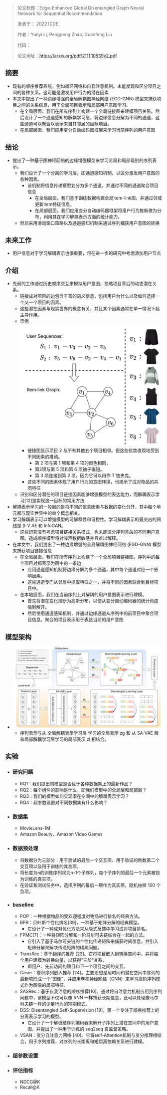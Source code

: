> 论文标题：Edge-Enhanced Global Disentangled Graph Neural Network for Sequential Recommendation
>
> 发表于： 2022  ICDE
>
> 作者：Yunyi Li, Pengpeng Zhao, Guanfeng Liu
>
> 代码：
>
> 论文地址：https://arxiv.org/pdf/2111.10539v2.pdf

## 摘要

- 现有的顺序推荐系统，例如循环网络和自我注意机制。未能发现和区分项目之间的各种关系，这可能是激发用户行为的潜在因素
- 本文中提出了一种边缘增强的全局解耦图神经网络 (EGD-GNN)  模型来捕获项目之间的关系信息，用于全局项目表示和局部用户意图学习。
  - 在全局层面，我们在所有序列上构建一个全局链接图来建模项目关系。然后设计了一个通道感知的解耦学习层，将边缘信息分解为不同的通道，这些通道可以聚合以表示来自其邻居的目标项目。
  - 在局部层面，我们应用变分自动编码器框架来学习当前序列的用户意图

## 结论

- 提出了一种基于图神经网络的边缘增强模型来学习全局和局部级别的序列表示。
  - 我们设计了一个分离的学习层，即通道感知机制，以区分激发用户意图的各种因素。
    - 该机制将信息传递模型划分为多个通道，并通过不同的通道聚合项目信息
      - 在全局层面，我们基于训练数据构建全局item-link图，并通过邻域更新item特征信息。
      - 在局部层面，我们应用变分自动编码器框架将用户行为推断做为分布，利用其在学习解耦表示方面的统计能力。
  - 然后采用滑动窗口策略以及通道感知机制来通过序列捕获用户意图的转换

## 未来工作

- 用户信息对于学习解耦表示也很重要，将在进一步的研究中考虑添加用户节点

## 介绍

- 先前的工作通过历史顺序交互来模拟用户意图，忽略项目背后的动态潜在关系。
  - 链接成对项目的边包含丰富的语义信息，包括用户为什么以及如何选择一个又一个项目的因素。
  - 这些潜在因素与现实世界的概念有关，并且某个因素通常在单一情况下起主导作用。
  - 示例![2](img/2.png)
    - 链接图显示项目 2 与所有其他五个项目相邻。但这些优势直观地受到不同因素的推动。
      - 第 2 项与第 1 项和第 4 项的颜色相同，
      - 第2项与第 5 项和第 6  项袖子很短。
      - 第 3 项连接到第 2 项，因为它可以用作 T 恤夹克。
    - 这些不同的因素体现了用户行为的意图转换，也揭示了成对物品的共同特征
  - 识别和区分潜在的项目链接因素能够增强模型的表达能力，而解耦表示学习[12]是实现这一目标的常用方法
- 解耦表示学习的一般目的是将不同的信息因素与数据的变化分开，其中每个单元都与现实世界中的单个概念相关。
- 学习解耦表示可以增强模型的可解释性和可控性。学习解耦表示的最突出的网络是 β-V AE 和 InfoGAN。
  - 这些研究没有考虑项目链接关系模式，也未能区分序列背后的不同用户意图。造成顺序模型将对噪声数据敏感并且难以解释。
- 在本文中，我们提出了一种边缘增强的全局解耦图神经网络 (EGD-GNN) 模型来捕获项目链接信息
  - 在全局层面，我们在所有序列上构建了一个全局项目链接图，序列中的每个项目对都表示为图中的一条边
    - 应用通道感知机制将边缘分解为多个通道，其中每个通道对应一个影响因素。
    - 这些通道专门从邻居中提取特征之一，并将不同的因素联合到目标项目中。
  - 在本地层面，我们在当前序列上对解耦的用户意图表示进行建模。
    - 首先将潜在变化推断为高斯分布，以便从变分自动编码器的统计角度强制解开。
    - 然后使用通道感知机制，并通过边缘通道从序列中的前项目中聚合项目信息。聚合的项目表示用于表达当前的用户意图

## 模型架构

- ![1](img/1.png)
  - 序列表示与从 全局解耦表示学习层 学习的全局表示 zg  和 从 SA-VAE 层和局部解耦学习层学习的局部表示 zl 相结合。

## 实验

- ### 研究问题

  - RQ1：我们提出的模型是否优于各种数据集上的最新作品？
  - RQ2：每个组件的影响是什么，即我们模型中的全局层和局部层？
  - RQ3：我们的模型如何实现潜在空间中的解耦表示学习？
  - RQ4：超参数设置对不同数据集有什么影响？

- ### 数据集

  - MovieLens-1M 
  - Amazon Beauty、Amazon Video Games

- ### 数据预处理

  - 将数据分为三部分：用于测试的最后一个交互项、用于验证的倒数第二个交互项以及用于训练的其余项。
  - 将长度为n的训练序列视为n-1个子序列，每个子序列的最后一个元素被视为训练的真实项。
  - 在验证和测试任务中，选择序列的最后一项作为真实项，随机抽样 100 个负项。

- ### baseline

  - POP：一种根据物品的受欢迎程度对物品进行排名的经典方法。
  - BPR：贝叶斯个性化排名[39]，一种基于矩阵分解的经典模型。
    - 它设计了一种成对优化方法来从隐式反馈中学习成对项目排名。
  - FPMC[7]：一种将矩阵分解和一阶马尔可夫链结合在一起的方法。
    - 它引入了基于马尔可夫链的个性化传递矩阵来捕获时间信息，并引入矩阵分解来解决传递矩阵的稀疏问题。
  - TransRec：基于翻译的推荐  [23]。它将项目嵌入到转换空间中，并将每个用户建模为转换向量，以获得“三阶”关系，
    - 即用户、先前访问的项目和下一个项目之间的交互。
  - Caser：卷积序列嵌入推荐  [24]。主要思想是用时间和潜在空间中序列的最新项形成一个“图像”，并应用卷积神经网络（CNN）来学习高阶序列模式作为图像的局部特征。
  - SASRec：基于自我注意的顺序推荐[10]。通过将自注意力机制应用到序列问题中，该模型不仅可以像 RNN 一样捕获长期信息，还可以处理像马尔科夫链一样的少量行为的短期模式。
  - DSS: Disentangled Self-Supervision  [19]，第一个专注于顺序推荐上的分离表示学习的模型。
    - 它设计了一个解缠结序列编码器来解开子序列上潜在空间中的用户意图，并提出了一种用于训练的 seq2seq  自监督策略。
  - VSAN：变分自注意力网络 [40]。它将self-Attention机制与变分推理相结合，用于序列推荐，对序列的长距离和短距离依赖关系进行建模。

- ### 超参数设置

- ### 评估指标

  - NDCG@K
  - Recall@K
